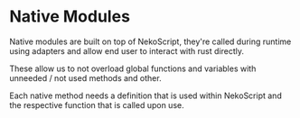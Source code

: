 # Native Modules
Native modules are built on top of NekoScript, they're called during runtime using adapters and allow end user to interact with rust directly.

These allow us to not overload global functions and variables with unneeded / not used methods and other.

Each native method needs a definition that is used within NekoScript and the respective function that is called upon use.

